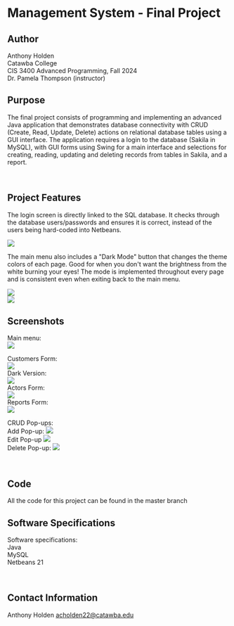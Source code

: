 # Management System - Final Project
## Author
Anthony Holden<br>
Catawba College<br>
CIS 3400 Advanced Programming, Fall 2024<br>
Dr. Pamela Thompson (instructor)<br>

## Purpose
<p>The final project consists of programming and implementing an advanced Java application that demonstrates database connectivity with CRUD (Create, Read, Update, Delete) actions on relational database tables using a GUI interface. The application requires a login to the database (Sakila in MySQL), with GUI forms using Swing for a main interface and selections for creating, reading, updating and deleting records from tables in Sakila, and a report.</p><br>

## Project Features
The login screen is directly linked to the SQL database. It checks through the database users/passwords and ensures it is correct, instead of the users being hard-coded into Netbeans. <br>

<img src="images/LoginForm.png">

The main menu also includes a "Dark Mode" button that changes the theme colors of each page. Good for when you don't want the brightness from the white burning your eyes! The mode is implemented throughout every page and is consistent even when exiting back to the main menu.

<img src="images/ManagementMenu_Ver2.png"><br>
<img src="images/ManagementMenu_Ver2_Dark.png"><br>

## Screenshots
  Main menu:<br>
  <img src="images/ManagementMenu_Ver2.png"><br>
  
  Customers Form:<br>
  <img src="images/CustomersForm.png"><br>
  Dark Version:<br>
  <img src="images/CustomersForm_Dark.png"><br>
  Actors Form:<br>
  <img src="images/ActorsForm.png"><br>
  Reports Form:<br>
  <img src="images/ReportsForm.png"><br>

  CRUD Pop-ups: <br>
  Add Pop-up:
  <img src="images/AddPopup.png"><br>
  Edit Pop-up
  <img src="images/EditPopup.png"><br>
  Delete Pop-up:
  <img src="images/DeletePopup.png"><br>

<br>

## Code
All the code for this project can be found in the master branch <br>

## Software Specifications
<p>
Software specifications:<br>
  Java <br>
  MySQL <br>
  Netbeans 21<br>
</p><br>

## Contact Information
Anthony Holden
acholden22@catawba.edu
